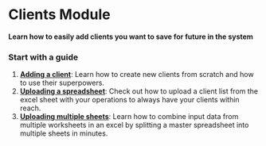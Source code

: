# Clients Module

**Learn how to easily add clients you want to save for future in the system**

### Start with a guide

1. **[Adding a client](/clients/creating_clients.md)**: Learn how to create new clients from scratch and how to use their superpowers.
2. **[Uploading a spreadsheet](/clients/uploading_excel.md)**: Check out how to upload a client list from the excel sheet with your operations to always have your clients within reach. 
3. **[Uploading multiple sheets](/clients/other_sheets.md)**: Learn how to combine input data from multiple worksheets in an excel by splitting a master spreadsheet into multiple sheets in minutes. 